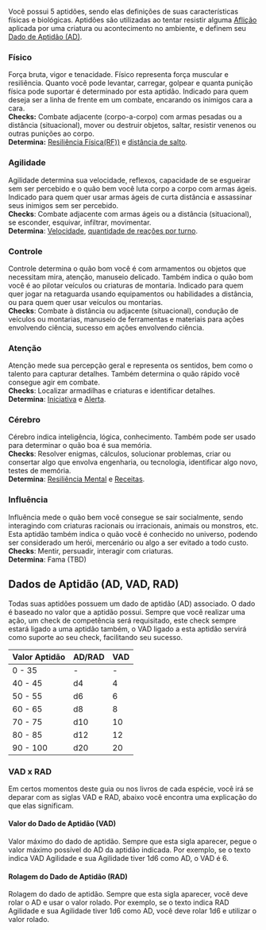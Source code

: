 Você possui 5 aptidões, sendo elas definições de suas características físicas e biológicas. Aptidões são utilizadas ao tentar resistir alguma [Aflição](../rules/play/afflictions.md) aplicada por uma criatura ou acontecimento no ambiente, e definem seu [Dado de Aptidão (AD)](#dados-de-aptidão-ad-vad-rad).

### Físico

Força bruta, vigor e tenacidade. Físico representa força muscular e resiliência. Quanto você pode levantar, carregar, golpear e quanta punição física pode suportar é determinado por esta aptidão. Indicado para quem deseja ser a linha de frente em um combate, encarando os inimigos cara a cara.  
**Checks:** Combate adjacente (corpo-a-corpo) com armas pesadas ou a distância (situacional), mover ou destruir objetos, saltar, resistir venenos ou outras punições ao corpo.  
**Determina:** [Resiliência Física(RF))](./resilience.md#resiliência-física-rf) e [distância de salto](../rules/play/actions.md#mover).

### Agilidade

Agilidade determina sua velocidade, reflexos, capacidade de se esgueirar sem ser percebido e o quão bem você luta corpo a corpo com armas ágeis. Indicado para quem quer usar armas ágeis de curta distância e assassinar seus inimigos sem ser percebido.  
**Checks**: Combate adjacente com armas ágeis ou a distância (situacional), se esconder, esquivar, infiltrar, movimentar.  
**Determina**: [Velocidade](./quickness.md#movimento), [quantidade de reações por turno](./quickness.md#reações).

### Controle

Controle determina o quão bom você é com armamentos ou objetos que necessitam mira, atenção, manuseio delicado. Também indica o quão bom você é ao pilotar veículos ou criaturas de montaria.
Indicado para quem quer jogar na retaguarda usando equipamentos ou habilidades a distância, ou para quem quer usar veículos ou montarias.  
**Checks**: Combate à distância ou adjacente (situacional), condução de veículos ou montarias, manuseio de ferramentas e materiais para ações envolvendo ciência, sucesso em ações envolvendo ciência.

### Atenção

Atenção mede sua percepção geral e representa os sentidos, bem como o talento para capturar detalhes. Também determina o quão rápido você consegue agir em combate.  
**Checks**: Localizar armadilhas e criaturas e identificar detalhes.  
**Determina**: [Iniciativa](./quickness.md#iniciativa) e [Alerta](./quickness.md#alerta).

### Cérebro

Cérebro indica inteligência, lógica, conhecimento. Também pode ser usado para determinar o quão boa é sua memória.  
**Checks**: Resolver enigmas, cálculos, solucionar problemas, criar ou consertar algo que envolva engenharia, ou tecnologia, identificar algo novo, testes de memória.  
**Determina**: [Resiliência Mental](./resilience.md#resiliência-mental-rm) e [Receitas](./scienceKnowledge.md#receitas).

### Influência

Influência mede o quão bem você consegue se sair socialmente, sendo interagindo com criaturas racionais ou irracionais, animais ou monstros, etc. Esta aptidão também indica o quão você é conhecido no universo, podendo ser considerado um herói, mercenário ou algo a ser evitado a todo custo.  
**Checks**: Mentir, persuadir, interagir com criaturas.  
**Determina**: Fama (TBD)

## Dados de Aptidão (AD, VAD, RAD)

Todas suas aptidões possuem um dado de aptidão (AD) associado. O dado é baseado no valor que a aptidão possui. Sempre que você realizar uma ação, um check de competência será requisitado, este check sempre estará ligado a uma aptidão também, o VAD ligado a esta aptidão servirá como suporte ao seu check, facilitando seu sucesso.

| Valor Aptidão | AD/RAD | VAD |
| ------------- | ------ | --- |
| 0 - 35        | -      | -   |
| 40 - 45       | d4     | 4   |
| 50 - 55       | d6     | 6   |
| 60 - 65       | d8     | 8   |
| 70 - 75       | d10    | 10  |
| 80 - 85       | d12    | 12  |
| 90 - 100      | d20    | 20  |

### VAD x RAD

Em certos momentos deste guia ou nos livros de cada espécie, você irá se deparar com as siglas VAD e RAD, abaixo você encontra uma explicação do que elas significam.

#### Valor do Dado de Aptidão (VAD)

Valor máximo do dado de aptidão. Sempre que esta sigla aparecer, pegue o valor máximo possível do AD da aptidão indicada. Por exemplo, se o texto indica VAD Agilidade e sua Agilidade tiver 1d6 como AD, o VAD é 6.

#### Rolagem do Dado de Aptidão (RAD)

Rolagem do dado de aptidão. Sempre que esta sigla aparecer, você deve rolar o AD e usar o valor rolado. Por exemplo, se o texto indica RAD Agilidade e sua Agilidade tiver 1d6 como AD, você deve rolar 1d6 e utilizar o valor rolado.

